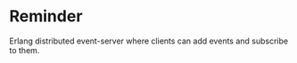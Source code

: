 Reminder
========

Erlang distributed event-server where clients can add events and subscribe to them.
